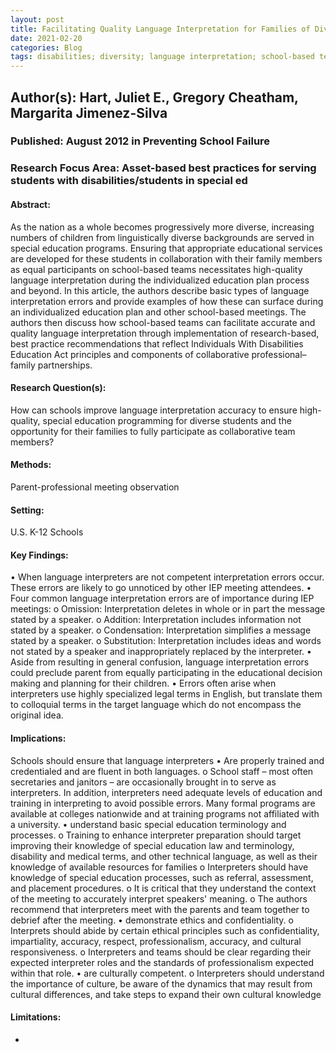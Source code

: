```yaml
---
layout: post
title: Facilitating Quality Language Interpretation for Families of Diverse Students With Special Needs
date: 2021-02-20
categories: Blog
tags: disabilities; diversity; language interpretation; school-based teams
---
```


## Author(s): Hart, Juliet E., Gregory Cheatham, Margarita Jimenez-Silva

### Published: August 2012 in Preventing School Failure

### Research Focus Area: Asset-based best practices for serving students with disabilities/students in special ed

#### Abstract:
As the nation as a whole becomes progressively more diverse, increasing numbers of children from linguistically diverse backgrounds are served in special education programs. Ensuring that appropriate educational services are developed for these students in collaboration with their family members as equal participants on school-based teams necessitates high-quality language interpretation during the individualized education plan process and beyond. In this article, the authors describe basic types of language interpretation errors and provide examples of how these can surface during an individualized education plan and other school-based meetings. The authors then discuss how school-based teams can facilitate accurate and quality language interpretation through implementation of research-based, best practice recommendations that reflect Individuals With Disabilities Education Act principles and components of collaborative professional–family partnerships.


#### Research Question(s):
How can schools improve language interpretation accuracy to ensure high-quality, special education programming for diverse students and the opportunity for their families to fully participate as collaborative team members?


#### Methods:
 Parent-professional meeting observation


#### Setting:
U.S. K-12 Schools


#### Key Findings:
• When language interpreters are not competent interpretation errors occur. These errors are likely to go unnoticed by other IEP meeting attendees.  • Four common language interpretation errors are of importance during IEP meetings: o Omission: Interpretation deletes in whole or in part the message stated by a speaker. o Addition: Interpretation includes information not stated by a speaker. o Condensation: Interpretation simplifies a message stated by a speaker. o Substitution: Interpretation includes ideas and words not stated by a speaker and inappropriately replaced by the interpreter. • Aside from resulting in general confusion, language interpretation errors could preclude parent from equally participating in the educational decision making and planning for their children. • Errors often arise when interpreters use highly specialized legal terms in English, but translate them to colloquial terms in the target language which do not encompass the original idea. 


#### Implications:
Schools should ensure that language interpreters • Are properly trained and credentialed and are fluent in both languages. o School staff – most often secretaries and janitors – are occasionally brought in to serve as interpreters. In addition, interpreters need adequate levels of education and training in interpreting to avoid possible errors. Many formal programs are available at colleges nationwide and at training programs not affiliated with a university. • understand basic special education terminology and processes. o Training to enhance interpreter preparation should target improving their knowledge of special education law and terminology, disability and medical terms, and other technical language, as well as their knowledge of available resources for families o Interpreters should have knowledge of special education processes, such as referral, assessment, and placement procedures. o It is critical that they understand the context of the meeting to accurately interpret speakers' meaning. o The authors recommend that interpreters meet with the parents and team together to debrief after the meeting. • demonstrate ethics and confidentiality. o Interprets should abide by certain ethical principles such as confidentiality, impartiality, accuracy, respect, professionalism, accuracy, and cultural responsiveness. o Interpreters and teams should be clear regarding their expected interpreter roles and the standards of professionalism expected within that role. • are culturally competent. o Interpreters should understand the importance of culture, be aware of the dynamics that may result from cultural differences, and take steps to expand their own cultural knowledge 


#### Limitations:
-


